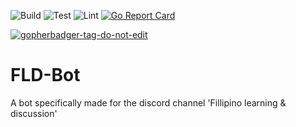 ![Build](https://github.com/BKrajancic/FLD-Bot/workflows/Build/badge.svg)
![Test](https://github.com/BKrajancic/FLD-Bot/workflows/Test/badge.svg)
![Lint](https://github.com/BKrajancic/FLD-Bot/workflows/Lint/badge.svg)
[![Go Report Card](https://goreportcard.com/report/github.com/BKrajancic/FLD-Bot/internal)](https://goreportcard.com/report/github.com/BKrajancic/FLD-Bot/internal)

<a href='https://github.com/jpoles1/gopherbadger' target='_blank'>![gopherbadger-tag-do-not-edit](https://img.shields.io/badge/Go%20Coverage-100%25-brightgreen.svg?longCache=true&style=flat)</a>

# FLD-Bot
A bot specifically made for the discord channel 'Fillipino learning  &amp; discussion'
